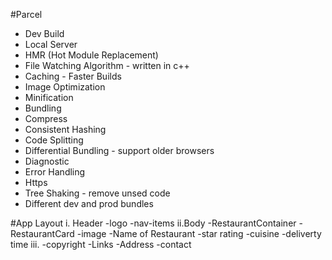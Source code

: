 
#Parcel
- Dev Build
- Local Server
- HMR (Hot Module Replacement)
- File Watching Algorithm - written in c++
- Caching - Faster Builds
- Image Optimization
- Minification
- Bundling
- Compress
- Consistent Hashing
- Code Splitting
- Differential Bundling - support older browsers
- Diagnostic
- Error Handling
- Https
- Tree Shaking - remove unsed code
- Different dev and prod bundles


#App Layout
i. Header
    -logo
    -nav-items
ii.Body
    -RestaurantContainer
    -RestaurantCard
        -image
        -Name of Restaurant
        -star rating
        -cuisine
        -deliverty time
iii.
    -copyright
    -Links
    -Address
    -contact
